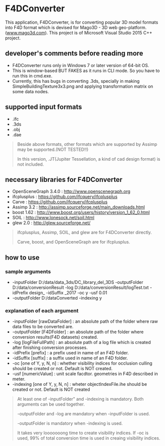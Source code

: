 # F4DConverter
This application, F4DConverter, is for converting popular 3D model formats into F4D format
which is devised for Mago3D - 3D web geo-platform. (www.mago3d.com).
This project is of Microsoft Visual Studio 2015 C++ project.

## developer's comments before reading more ##
- F4DConverter runs only in Windows 7 or later version of 64-bit OS.
- This is window-based BUT FAKES as it runs in CLI mode. So you have to run this in cmd.exe.
- Currently, this has bugs in converting .3ds, specially in making SimpleBuildingTexture3x3.png and applying transformation matrix on some data nodes.

## supported input formats ##
- .ifc
- .3ds
- .obj
- .dae

> Beside above formats, other formats which are supported by Assimp may be supported.(NOT TESTED!!)
>
> In this version, .JT(Jupiter Tessellation, a kind of cad design format) is not included.

## necessary libraries for F4DConverter ##
- OpenSceneGraph 3.4.0 : http://www.openscenegraph.org
- ifcplusplus : https://github.com/ifcquery/ifcplusplus
- Carve : https://github.com/ifcquery/ifcplusplus
- Assimp 3.2 : http://assimp.sourceforge.net/main_downloads.html
- boost 1.62 : http://www.boost.org/users/history/version_1_62_0.html
- SOIL : http://www.lonesock.net/soil.html
- glew 2.0 : http://glew.sourceforge.net/

> ifcplusplus, Assimp, SOIL, and glew are for F4DConverter directly.
>
> Carve, boost, and OpenSceneGraph are for ifcplusplus.

## how to use ##
### sample arguments ###
- -inputFolder D:/data/data_3ds/DC_library_del_3DS -outputFolder D:/data/conversionResult -log D:/data/conversionResult/logTest.txt -idPrefix design_ -idSuffix _2017 -oc y -usf 0.01
- -outputFolder D:/dataConverted -indexing y
### explanation of each argument ###
- -inputFolder [rawDataFolder] : an absolute path of the folder where raw data files to be converted are.
- -outputFolder [F4DFolder] : an absolute path of the folder where conversion results(F4D datasets) created.
- -log [logFileFullPath] : an absolute path of a log file which is created after finishing conversion processes.
- -idPrefix [prefix] : a prefix used in name of an F4D folder.
- -idSuffix [suffix] : a suffix used in name of an F4D folder.
- -oc [one of Y, y, N, n] : whether visibility indices for occlusion culling should be created or not. Default is NOT created.
- -usf [numericValue] : unit scale facdtor. geometries in F4D described in meter.
- -indexing [one of Y, y, N, n] : wheter objectIndexFile.ihe should be created or not. Default is NOT created
> At least one of -inputFolder" and -indexing is mandatory. Both arguments can be used together.
>
> -outputFolder and -log are mandatory when -inputFolder is used.
>
> -outputFolder is mandatory when -indexing is used.
>
> It takes very looooooong time to create visibility indices. If -oc is used, 99% of total conversion time is used in creaing visibility indices.
